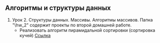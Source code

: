 ## Алгоритмы и структуры данных

1. Урок 2. Структуры данных. Массивы. Алгоритмы массивов. Папка "\hw_2\" содержит проекты по второй домашней работе.   
    +   Реализовать алгоритм пирамидальной сортировки (сортировка кучей) [Cсылка](https://github.com/ColdSun93/Algorithms_and_data_structures/tree/main/hw_2 "проект") 
